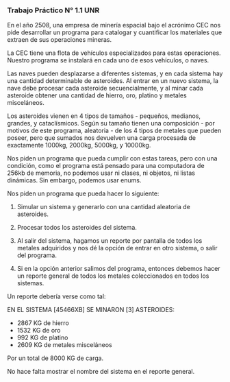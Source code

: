 ### Trabajo Práctico N° 1.1 UNR
En el año 2508, una empresa de minería espacial bajo el acrónimo CEC nos pide
desarrollar un programa para catalogar y cuantificar los materiales que extraen de sus operaciones mineras.

La CEC tiene una flota de vehículos especializados para estas operaciones. Nuestro programa se instalará en cada uno de esos vehículos, o naves.

Las naves pueden desplazarse a diferentes sistemas, y en cada sistema hay una cantidad determinable de asteroides. Al entrar en un nuevo sistema, la nave debe procesar cada asteroide secuencialmente, y al minar cada asteroide obtener una cantidad de hierro, oro, platino y metales misceláneos.

Los asteroides vienen en 4 tipos de tamaños - pequeños, medianos, grandes, y
cataclísmicos. Según su tamaño tienen una composición - por motivos de este programa, aleatoria - de los 4 tipos de metales que pueden poseer, pero que sumados nos devuelven una carga procesada de exactamente 1000kg, 2000kg, 5000kg, y 10000kg.

Nos piden un programa que pueda cumplir con estas tareas, pero con una condición, como el programa está pensado para una computadora de 256kb de memoria, no podemos usar ni clases, ni objetos, ni listas dinámicas. Sin embargo, podemos usar enums.

Nos piden un programa que pueda hacer lo siguiente:
1) Simular un sistema y generarlo con una cantidad aleatoria de asteroides.

2) Procesar todos los asteroides del sistema.

3) Al salir del sistema, hagamos un reporte por pantalla de todos los metales adquiridos y nos dé la opción de entrar en otro sistema, o salir del programa.

4) Si en la opción anterior salimos del programa, entonces debemos hacer un reporte general de todos los metales coleccionados en todos los sistemas.

Un reporte debería verse como tal:

EN EL SISTEMA [45466XB] SE MINARON [3] ASTEROIDES:
- 2867 KG de hierro
- 1532 KG de oro
- 992 KG de platino
- 2609 KG de metales misceláneos

Por un total de 8000 KG de carga.

No hace falta mostrar el nombre del sistema en el reporte general.

